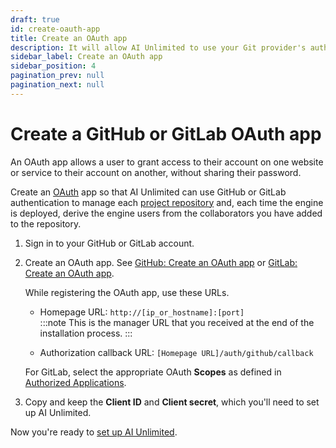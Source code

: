 ```yaml
---
draft: true
id: create-oauth-app
title: Create an OAuth app
description: It will allow AI Unlimited to use your Git provider's authentication to manage project repositories.
sidebar_label: Create an OAuth app
sidebar_position: 4
pagination_prev: null
pagination_next: null
---
```


# Create a GitHub or GitLab OAuth app

An OAuth app allows a user to grant access to their account on one website or service to their account on another, without sharing their password.

Create an [OAuth](https://oauth.net/2/) app so that AI Unlimited can use GitHub or GitLab authentication to manage each [project repository](../glossary.md#project-repository) and, each time the engine is deployed, derive the engine users from the collaborators you have added to the repository.

1. Sign in to your GitHub or GitLab account. 

2. Create an OAuth app. See [GitHub: Create an OAuth app](https://docs.github.com/en/apps/oauth-apps/building-oauth-apps/creating-an-oauth-app) or [GitLab: Create an OAuth app](https://docs.gitlab.com/ee/integration/oauth_provider.html).
  
    While registering the OAuth app, use these URLs.
 
    - Homepage URL: `http://[ip_or_hostname]:[port]`<br/>
      :::note
      This is the manager URL that you received at the end of the installation process.
      :::
 
    - Authorization callback URL: `[Homepage URL]/auth/github/callback`
    
    For GitLab, select the appropriate OAuth **Scopes** as defined in [Authorized Applications](https://docs.gitlab.com/ee/integration/oauth_provider.html#view-all-authorized-applications).

3.	Copy and keep the **Client ID** and **Client secret**, which you'll need to set up AI Unlimited. 

Now you're ready to [set up AI Unlimited](../install-ai-unlimited/setup-ai-unlimited.md).


